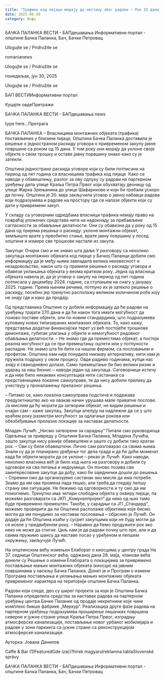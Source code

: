 ```yaml
---
title: "Трафике код пијаце морају да нестану због радова – Рок 15 дана, без надокнаде"
date: 2025-06-30
category: Инфо
---
```


БАЧКА ПАЛАНКА ВЕСТИ - БАПдешавања Информативни портал - општине Бачка Паланка, Бач, Бачки Петровац

Ulogujte se / Pridružite se

romanianews

Ulogujte se / Pridružite se

понедељак, јун 30, 2025

Ulogujte se / Pridružite se

БАП ВЕСТИИнформативни портал

Куцајте овдеПретражи

БАЧКА ПАЛАНКА ВЕСТИ - БАПдешавања news

type here...Претрага

БАЧКА ПАЛАНКА – Власницима монтажних објеката (трафика) постављених у близини пијаце, Општина Бачка Паланка доставила је решење о једностраном раскиду уговора о привременом закупу јавне површине са роком од 15 дана. У том року они морају да уклоне своје објекте о свом трошку и оставе јавну порвшину онако како су је затекли.

Општина једнострано раскида уговоре који су били потписани на период од пет година са власницима трафика код пијаце 
Како се наводи у обавештењу, разлог за ову одлуку су радови на партерном уређењу дела улице Краља Петра Првог који обухватају деоницу од улице Жарка Зрењанина до улице Шафарикове и који би требали ускоро да почну. Општина је 20. маја закључила уговор о јавној набавци радова који подразумева и радове на простору где се налазе објекти који су дати у привремени закуп.


У складу са уговорним одредбама власници трафика немају право на повраћај уложених средстава нити на надокнаду за прибављене сагласности за обављање делатности. Они су обавезни да у року од 15 дана од пријема решења о раскиду: уклоне монтажни објекат, земљиште врате у првобитно стање, врате јавну површину у посед општине и измире све трошкове настале из закупа.














Закупци: Очајни смо и не знамо шта даље
У разговору са неколико закупаца монтажних објеката код пијаце у Бачкој Паланци добили смо информацију да је међу њима завладала велика неизвесност и незадовољство, након што су примили решење о раскиду уговора и обавези уклањања објеката у веома кратком року.
Једна од власница објеката навела је, да је уговор о закупу на период од пет година потписала у децембру 2024. године, са ступањем на снагу у јануару 2025. године. Према њеним речима, потпуно их је затекло решење о раскиду, посебно јер тренутно располажу великом количином робе коју не знају где и како да продају.


Од представника Општине су добили информацију да ће радови на уређењу трајати 270 дана и да ће након тога имати могућност да поново поставе објекте, али по новим стандардима, што подразумева куповину нових типизираних монтажних објеката. То, како кажу, представља додатни финансијски терет уз већ постојеће трошкове демонтаже, губитак улагања у објекте и немогућност редовног обављања делатности.
– Не знамо где да преместимо објекат, а постоји реална могућност да се при премештању оштети или у потпуности распадне. Не знамо шта ће бити са нашом фирмом, са пословањем и профитом. Општина нам није понудила никакву алтернативу, нити нам је пружила подршку у овом процесу. Овде радимо годинама, купци нас знају и свакодневно долазе. Само премештање би био велики ризик и ударац за наш бизнис – наводи један од закупаца.
Саговорници истичу и да није било никаквих консултација нити састанака са представницима локалне самоуправе, те да нису добили прилику да учествују у проналажењу прелазног решења.












– Питамо се, како локална самоуправа подстиче и подржава предузетништво ако на овакав начин урушава мале приватне послове. Ја мислим да ћу морати да затворим објекат, не видим решење и очајан сам – каже закупац.
Закупци апелују на надлежне да се у што краћем року размотри могућност за одлагање рокова или обезбеђивање прелазне локације за наставак делатности.











Младен Лучић: „Нисмо затворени за сарадњу“
Питали смо руководиоца Одељења за привреду у Општини Бачка Паланка, Младена Лучића, зашто закупци нису раније обавештени и зашто су добили тако кратак рок.
– Сви су били обавештени. Лично сам разговарао са свима њима. Знали су да је планирано уређење тог дела града и да ће доћи моменат када ће објекти морати да се уклоне – рекао је Лучић.
Како наводи, неколико власника већ је било код њега на разговору и добили су одговоре на сва питања и недоумице. Он поново позива све заинтересоване закупце да дођу, како би заједнички дошли до решења.
– Спремни смо да организујемо састанак ако мисле да има потребе. Знамо да им ова промена пада тешко, али треба да гледају лепшу страну ове ситуације. Не бежимо од одговорности и ту смо да им помогнемо. Тренутно има четири слободна објекта у оквиру пијаце, па можемо разговарати са ЈКП „Комуналпројект“ да неко од њих тамо буде привремено премештен. Такође, у сарадњи са ЈП „Стандард“, можемо проверити да ли Општина располаже објектима које бисмо могли да им понудимо за наставак пословања – објаснио је Лучић.
Он додаје да ће Општина изаћи у сусрет закупцима који не буду могли да се иселе у предвиђеном року.
– Наравно да ћемо продужити рок ако неко не може да стигне. Циљ нам је да радови почну што пре, али и да свима пружимо шансу да наставе посао у уређеном и лепшем окружењу, закључује Лучић.











На општинском већу измењен Елаборат о киосцима у центру града
На 37. седници Општинског већа, одржаној дана 28. маја, чланови већа донели су Решење о измени Елабората о локацијама за привремено постављање мањих монтажних објеката (киосци) на јавним површинама у насељу Бачка Паланка. Донет је и Програм о измени Програма постављања и уклањања мањих монтажних објеката привременог карактера на територији општине Бачка Паланка.














Радови који следе, део су ширег пројекта за који је Општина Бачка Паланка определила средства за наставак радова на партерном уређењу центра Бачке Паланке од продаје некретнине које чине комплекс бивше фабрике „Меркур“. Реализација друге фазе радова на партерном уређењу подразумева проширење пешачких површина северне и јужне стране улице Краља Петра Првог, изградњу атмосферске канализације, постављање новог урбаног мобилијара и радове у зони паркинга са јужне стране са реконструкцијом атмосферске канализације.









Ауторка: Јована Данилов

Caffe & Bar (1)FeaturedGde izaći?hírek magyarulreklamna tablaSlovenské správy

БАЧКА ПАЛАНКА ВЕСТИ - БАПдешавања Информативни портал - општине Бачка Паланка, Бач, Бачки Петровац
